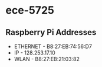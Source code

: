 <h1>ece-5725</h1>
<h2>Raspberry Pi Addresses</h2>
<ul>
  <li>ETHERNET - B8:27:EB:74:56:D7</li>
  <li>IP - 128.253.17.10</li>
  <li>WLAN - B8:27:EB:21:03:82</li>
</ul>
